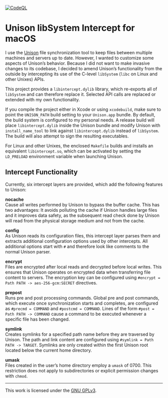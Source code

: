 [![CodeQL](https://github.com/mroi/unison-intercept/actions/workflows/codeql.yml/badge.svg)](https://github.com/mroi/unison-intercept/actions/workflows/codeql.yml)

Unison libSystem Intercept for macOS
====================================

I use the [Unison](https://github.com/bcpierce00/unison) file synchronization tool to keep 
files between multiple machines and servers up to date. However, I wanted to customize some 
aspects of Unison’s behavior. Because I did not want to make invasive changes to its 
codebase, I decided to amend Unison’s functionality from the outside by intercepting its use 
of the C-level `libSystem` (`libc` on Linux and other Unixes) APIs.

This project provides a `libintercept.dylib` library, which re-exports all of `libSystem` 
and can therefore replace it. Selected API calls are replaced or extended with my own 
functionality.

If you compile the project either in Xcode or using `xcodebuild`, make sure to point the 
`UNISON_PATH` build setting to your `Unison.app` bundle. By default, the build system is 
configured to my personal needs. A release build will place `libintercept.dylib` inside the 
Unison bundle and modify Unison with `install_name_tool` to link against 
`libintercept.dylib` instead of `libSystem`. The build will also attempt to sign the 
resulting executables.

For Linux and other Unixes, the enclosed `Makefile` builds and installs an equivalent 
`libintercept.so`, which can be activated by setting the `LD_PRELOAD` environment variable 
when launching Unison.

Intercept Functionality
-----------------------

Currently, six intercept layers are provided, which add the following features to Unison:

**nocache**  
Cause all writes performed by Unison to bypass the buffer cache. This has two advantages: It 
avoids polluting the cache if Unison handles large files and it improves data safety, as the 
subsequent read check done by Unison will read from the physical storage medium and not from 
the cache.

**config**  
As Unison reads its configuration files, this intercept layer parses them and extracts 
additional configuration options used by other intercepts. All additional options start with 
`#` and therefore look like comments to the normal Unison parser.

**encrypt**  
Files are encrypted after local reads and decrypted before local writes. This ensures that 
Unison operates on encrypted data when transferring file content to servers. The encryption 
key can be configured using `#encrypt = Path PATH -> aes-256-gcm:SECRET` directives.

**prepost**  
Runs pre and post processing commands. Global pre and post commands, which execute once 
synchronization starts and completes, are configured as `#precmd = COMMAND` and
`#postcmd = COMMAND`. Lines of the form `#post = Path PATH -> COMMAND` cause a command to be 
executed whenever a specific file has been changed.

**symlink**  
Creates symlinks for a specified path name before they are traversed by Unison. The path and 
link content are configured using `#symlink = Path PATH -> TARGET`. Symlinks are only 
created within the first Unison root located below the current home directory.

**umask**  
Files created in the user’s home directory employ a `umask` of 0700. This restriction does 
not apply to subdirectories or explicit permission changes with `chmod`.

___
This work is licensed under the [GNU GPLv3](https://www.gnu.org/licenses/gpl-3.0.html).
